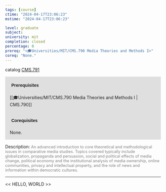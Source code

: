 ```yaml
---
tags: [course]
ctime: "2024-04-17T23:06:23"
mstime: "2024-04-17T23:06:23"

level: graduate
subject: 
university: mit
completion: closed
percentage: 0
prereq: "<🎓Universities/MIT/CMS.790 Media Theories and Methods I>"
coreq: "None."
---
```


catalog [CMS.791](http://student.mit.edu/catalog/mCMSa.html#CMS.791)

<span style="display: block; padding: 15px; background-color: rgb(100, 100, 100, 0.2);"><font id="m_prereq114_0" style="display: block; font-family: Arial, sans-serif; font-weight: bold; padding: 5px">Prerequisites</font><br><span id="prereq114_0">[[🎓Universities/MIT/CMS.790 Media Theories and Methods I | CMS.790]]</span></span>
<span style="display: block; padding: 15px; background-color: rgb(100, 100, 100, 0.2);"><font id="m_coreq114_0" style="display: block; font-family: Arial, sans-serif; font-weight: bold; padding: 5px">Corequisites</font><br><span id="coreq114_0">None.</span></span>

<font style="">Description:</font>
<font style="color: grey; font-size: 0.8rem;">An advanced introduction to core theoretical and methodological issues in comparative media studies. Topics covered typically include globalization, propaganda and persuasion, social and political effects of media change, political economy and the institutional analysis of media ownership, online communities, privacy and intellectual property, and the role of news and information within democratic cultures.</font>



---

<< HELLO, WORLD >>
